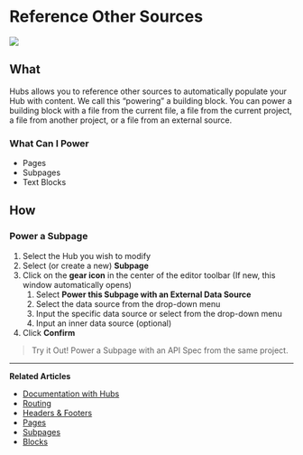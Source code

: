 # Reference Other Sources

![](../../assets/gifs/ref-other-sources-hubs.gif)

## What
Hubs allows you to reference other sources to automatically populate your Hub with content. We call this “powering” a building block. You can power a building block with a file from the current file, a file from the current project, a file from another project, or a file from an external source. 

### What Can I Power

- Pages 
- Subpages 
- Text Blocks 

## How

### Power a Subpage 

1. Select the Hub you wish to modify 
2. Select (or create a new) **Subpage** 
3. Click on the **gear icon** in the center of the editor toolbar (If new, this window automatically opens)  
    1. Select **Power this Subpage with an External Data Source**
    2. Select the data source from the drop-down menu 
    3. Input the specific data source or select from the drop-down menu
    4. Input an inner data source (optional)  
4. Click **Confirm**  

>Try it Out! Power a Subpage with an API Spec from the same project.

---
**Related Articles**
- [Documentation with Hubs](/documentation/introduction)
- [Routing](/documentation/getting-started/routing)
- [Headers & Footers](/documentation/getting-started/header-footer)
- [Pages](/documentation/getting-started/pages)
- [Subpages](/documentation/getting-started/subpages)
- [Blocks](/documentation/blocks)
